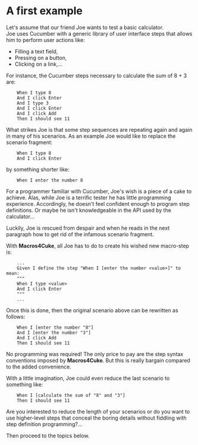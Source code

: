 # A first example #
Let's assume that our friend Joe wants to test a basic calculator.  
Joe uses Cucumber with a generic library of user interface steps that
allows him to perform user actions like:
- Filling a text field,
- Pressing on a button,
- Clicking on a link,...


For instance, the Cucumber steps necessary to calculate the sum of 8 + 3 are:
```cucumber
    When I type 8  
    And I click Enter
    And I type 3  
    And I click Enter
    And I click Add
    Then I should see 11
```


What strikes Joe is that some step sequences are repeating again and again in
many of his scenarios. As an example Joe would like to replace the scenario fragment:
```cucumber
    When I type 8  
    And I click Enter
```

by something shorter like:
```cucumber
    When I enter the number 8
```

For a programmer familiar with Cucumber, Joe's wish is a piece of a cake to achieve.
Alas, while Joe is a terrific tester he has little programming experience. Accordingly,
he doesn't feel confident enough to program step definitions. Or maybe he isn't knowledgeable
in the API used by the calculator...

Luckily, Joe is rescued from despair and when he reads in the next paragraph how
to get rid of the infamous scenario fragment.
  

With __Macros4Cuke__, all Joe has to do to create his wished new macro-step is:

```cucumber
    ...
    Given I define the step "When I [enter the number <value>]" to mean:  
    """  
    When I type <value>  
    And I click Enter 
    """
    ...
```

Once this is done, then the original scenario above can be rewritten as follows:
```cucumber
    When I [enter the number "8"]
    And I [enter the number "3"]
    And I click Add
    Then I should see 11
```

No programming was required! The only price to pay are the step syntax conventions imposed by __Macros4Cuke__.
But this is really bargain compared to the added convenience.

With a little imagination, Joe could even reduce the last scenario to something like:
```cucumber
    When I [calculate the sum of "8" and "3"]
    Then I should see 11
```

Are you interested to reduce the length of your scenarios or do you want to use higher-level
steps that conceal the boring details without fiddling with step definition programming?...

Then proceed to the topics below.



  
